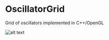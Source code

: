 # OscillatorGrid
Grid of oscillators implemented in C++/OpenGL

![alt text](https://github.com/EQUINOX24/OscillatorGrid/blob/master/demo_aquare.gif)
